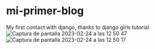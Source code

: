 # mi-primer-blog
My first contact with django, thanks to django girls tutorial
![Captura de pantalla 2023-02-24 a las 12 50 47](https://user-images.githubusercontent.com/107317822/223115492-56c3bdf5-0f44-47c5-bcb3-6c325a5332cb.png)
![Captura de pantalla 2023-02-24 a las 12 50 17](https://user-images.githubusercontent.com/107317822/223115499-3d54d829-8888-4ed6-b1c3-863e756e15e2.png)
